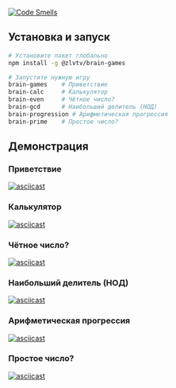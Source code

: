[![Code Smells](https://sonarcloud.io/api/project_badges/measure?project=zlvtv_brain-games&metric=code_smells)](https://sonarcloud.io/summary/new_code?id=zlvtv_brain-games)

## Установка и запуск

```bash
# Установите пакет глобально
npm install -g @zlvtv/brain-games

# Запустите нужную игру
brain-games    # Приветствие
brain-calc     # Калькулятор
brain-even     # Чётное число?
brain-gcd      # Наибольший делитель (НОД)
brain-progression # Арифметическая прогрессия  
brain-prime    # Простое число?
```

## Демонстрация
### Приветствие
[![asciicast](https://asciinema.org/a/Jcvm8UTPbWYNOg4RYsuiKpf0A.svg)](https://asciinema.org/a/Jcvm8UTPbWYNOg4RYsuiKpf0A)
### Калькулятор
[![asciicast](https://asciinema.org/a/xep73vRlrt3qyryDRNLAwD16m.svg)](https://asciinema.org/a/xep73vRlrt3qyryDRNLAwD16m)
### Чётное число?
[![asciicast](https://asciinema.org/a/Oy4KKKDtr2duLZEdwZKgw4zIW.svg)](https://asciinema.org/a/Oy4KKKDtr2duLZEdwZKgw4zIW)
### Наибольший делитель (НОД)
[![asciicast](https://asciinema.org/a/ueIpVhXE9XqtvoFKDLMzHhJvB.svg)](https://asciinema.org/a/ueIpVhXE9XqtvoFKDLMzHhJvB)
### Арифметическая прогрессия  
[![asciicast](https://asciinema.org/a/b3R7acUiiTNGgMz2BauK0E7KB.svg)](https://asciinema.org/a/b3R7acUiiTNGgMz2BauK0E7KB)
### Простое число?
[![asciicast](https://asciinema.org/a/08BodENt4Sh2npiRzQJ4paNoK.svg)](https://asciinema.org/a/08BodENt4Sh2npiRzQJ4paNoK)

